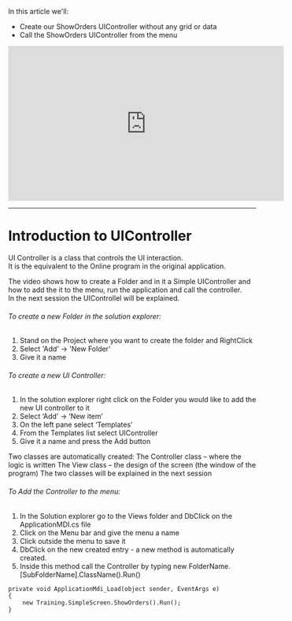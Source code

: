 ﻿In this article we'll:
* Create our ShowOrders UIController without any grid or data
* Call the ShowOrders UIController from the menu


<iframe width="560" height="315" src="https://www.youtube.com/embed/woyyAU4droA?list=PL1DEQjXG2xnKwhPzEwuvVkEL7a_D9-pkL" frameborder="0" allowfullscreen></iframe>

---
# Introduction to UIController
UI Controller is a class that controls the UI interaction.  
It is the equivalent to the Online program in the original application.

The video shows how to create a Folder and in it a Simple UIController and how to add the it to the menu, run the application and call the controller.  
In the next session the UIControllel will be explained.  

######  To create a new Folder in the solution explorer:
1. Stand on the Project where you want to create the folder and RightClick
2. Select 'Add' -> 'New Folder'
3. Give it a name
  

###### To create a new UI Controller:
1. In the solution explorer right click on the Folder you would like to add the new UI controller to it
2. Select ‘Add’ -> ‘New item’
3. On the left pane select ‘Templates’
4. From the Templates list select UIController
5. Give it a name and press the Add button



Two classes are automatically created:
The Controller class – where the logic is written
The View class – the design of the screen (the window of the program)
The two classes will be explained in the next session


###### To Add the Controller to the menu:
1. In the Solution explorer go to the Views folder and DbClick on the ApplicationMDI.cs file
2. Click on the Menu bar and give the menu a name
3. Click outside the menu to save it
4. DbClick on the new created entry - a new method is automatically created.
5. Inside this method call the Controller by typing 
   new FolderName.[SubFolderName].ClassName().Run()
````csdiff
private void ApplicationMdi_Load(object sender, EventArgs e)
{
    new Training.SimpleScreen.ShowOrders().Run();
}
````

